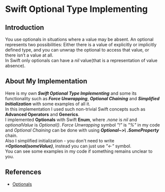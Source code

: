 # Swift Optional Type Implementing

## Introduction

You use optionals in situations where a value may be absent. An optional represents two possibilities: Either there is a value of explicitly or implicitly defined type, and you can unwrap the optional to access that value, or there isn’t a value at all.  
In Swift only optionals can have a *nil* value(that is a representation of value absence).

## About My Implementation

Here is my own **_Swift Optional Type Implementing_** and some its functionality such as **_Force Unwrapping_**, **_Optional Chaining_** and **_Simplified Initialization_** with some examples of all it.  
In this implementation I used such non-trivial Swift concepts such as **Advanced Operators** and **Generics**.   
I implemented **Optionals** with Swift **Enum**, where _.none_ is _nil_ and _optionalValue_ is _Optional()_. _Force Unwrapping_ symbol _"!"_ is _"%"_  in my code and _Optional Chaining_ can be done with using **_Optional~>\ .SomeProperty_** chain.  
Also I simplified initialization - you don't need to write **_=Optional(someValue)_**, instead you can just use _"<-"_ symbol.  
You can see some examples in my code if something remains unclear to you.
## References
* [Optionals](https://docs.swift.org/swift-book/LanguageGuide/TheBasics.html)
